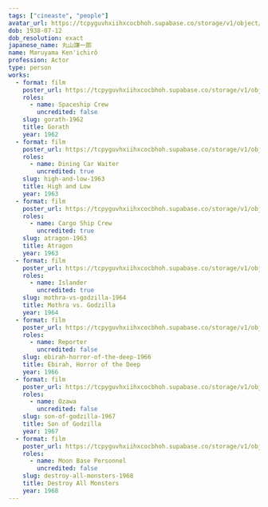 ```yaml
---
tags: ["cineaste", "people"]
avatar_url: https://tcpyguvhxiihxcocbhoh.supabase.co/storage/v1/object/public/godzilla-cineaste-public/content/people/maruyama-kenichiro/maruyama-kenichiro.jpg
dob: 1938-07-12
dob_resolution: exact
japanese_name: 丸山謙一郎
name: Maruyama Ken'ichirô
profession: Actor
type: person
works:
  - format: film
    poster_url: https://tcpyguvhxiihxcocbhoh.supabase.co/storage/v1/object/public/godzilla-cineaste-public/content/films/gorath-1962/posters/gorath-1962.jpg
    roles:
      - name: Spaceship Crew
        uncredited: false
    slug: gorath-1962
    title: Gorath
    year: 1962
  - format: film
    poster_url: https://tcpyguvhxiihxcocbhoh.supabase.co/storage/v1/object/public/godzilla-cineaste-public/content/films/high-and-low-1963/posters/high-and-low-1963.jpg
    roles:
      - name: Dining Car Waiter
        uncredited: true
    slug: high-and-low-1963
    title: High and Low
    year: 1963
  - format: film
    poster_url: https://tcpyguvhxiihxcocbhoh.supabase.co/storage/v1/object/public/godzilla-cineaste-public/content/films/atragon-1963/posters/atragon-1963.jpg
    roles:
      - name: Cargo Ship Crew
        uncredited: true
    slug: atragon-1963
    title: Atragon
    year: 1963
  - format: film
    poster_url: https://tcpyguvhxiihxcocbhoh.supabase.co/storage/v1/object/public/godzilla-cineaste-public/content/films/mothra-vs-godzilla-1964/posters/mothra-vs-godzilla-1964.jpg
    roles:
      - name: Islander
        uncredited: true
    slug: mothra-vs-godzilla-1964
    title: Mothra vs. Godzilla
    year: 1964
  - format: film
    poster_url: https://tcpyguvhxiihxcocbhoh.supabase.co/storage/v1/object/public/godzilla-cineaste-public/content/films/ebirah-horror-of-the-deep-1966/posters/godzilla-vs-the-sea-monster-1966.jpg
    roles:
      - name: Reporter
        uncredited: false
    slug: ebirah-horror-of-the-deep-1966
    title: Ebirah, Horror of the Deep
    year: 1966
  - format: film
    poster_url: https://tcpyguvhxiihxcocbhoh.supabase.co/storage/v1/object/public/godzilla-cineaste-public/content/films/son-of-godzilla-1967/posters/son-of-godzilla-1967.jpg
    roles:
      - name: Ozawa
        uncredited: false
    slug: son-of-godzilla-1967
    title: Son of Godzilla
    year: 1967
  - format: film
    poster_url: https://tcpyguvhxiihxcocbhoh.supabase.co/storage/v1/object/public/godzilla-cineaste-public/content/films/destroy-all-monsters-1968/posters/destroy-all-monsters-1968.jpg
    roles:
      - name: Moon Base Personnel
        uncredited: false
    slug: destroy-all-monsters-1968
    title: Destroy All Monsters
    year: 1968
---
```

